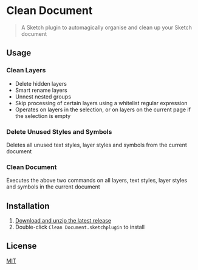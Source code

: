 # Clean Document

> A Sketch plugin to automagically organise and clean up your Sketch document

## Usage

### Clean Layers

- Delete hidden layers
- Smart rename layers
- Unnest nested groups
- Skip processing of certain layers using a whitelist regular expression
- Operates on layers in the selection, or on layers on the current page if the selection is empty

### Delete Unused Styles and Symbols

Deletes all unused text styles, layer styles and symbols from the current document

### Clean Document

Executes the above two commands on all layers, text styles, layer styles and symbols in the current document

## Installation

1. [Download and unzip the latest release](https://github.com/yuanqing/sketch-clean-document/releases)
2. Double-click `Clean Document.sketchplugin` to install

## License

[MIT](LICENSE.md)
